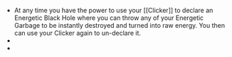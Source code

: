 - At any time you have the power to use your [[Clicker]] to declare an Energetic Black Hole where you can throw any of your Energetic Garbage to be instantly destroyed and turned into raw energy. You then can use your Clicker again to un-declare it.
-
-